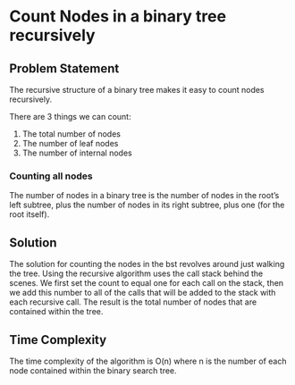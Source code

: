 # Count Nodes in a binary tree recursively

## Problem Statement
The recursive structure of a binary tree makes it easy to count nodes recursively. 

There are 3 things we can count:

1. The total number of nodes 
2. The number of leaf nodes 
3. The number of internal nodes

### Counting all nodes
The number of nodes in a binary tree is the number of nodes in the root’s left subtree, plus the number of nodes in its right subtree, plus one (for the root itself).

## Solution
The solution for counting the nodes in the bst revolves around just walking the tree.  Using the recursive algorithm uses the call stack behind the scenes.
We first set the count to equal one for each call on the stack, then we add this number to all of the calls that will be added to the stack with each recursive call.
The result is the total number of nodes that are contained within the tree.

## Time Complexity
The time complexity of the algorithm is O(n) where n is the number of each node contained within the binary search tree.

